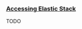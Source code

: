 ### [Accessing Elastic Stack](https://www.elastic.co/guide/en/cloud-on-k8s/current/k8s-accessing-elastic-services.html)

TODO
